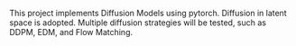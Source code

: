 This project implements Diffusion Models using pytorch.
Diffusion in latent space is adopted.
Multiple diffusion strategies will be tested, such as DDPM, EDM, and Flow Matching.
